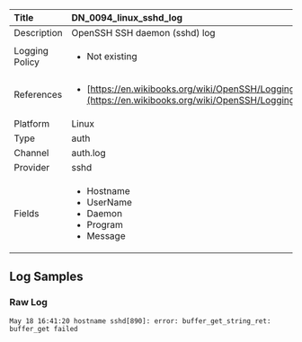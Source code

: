 | Title          | DN_0094_linux_sshd_log       |
|:---------------|:------------------|
| Description    | OpenSSH SSH daemon (sshd) log |
| Logging Policy | <ul><li> Not existing </li></ul> |
| References     | <ul><li>[https://en.wikibooks.org/wiki/OpenSSH/Logging_and_Troubleshooting](https://en.wikibooks.org/wiki/OpenSSH/Logging_and_Troubleshooting)</li></ul> |
| Platform       | Linux    |
| Type           | auth        |
| Channel        | auth.log     |
| Provider       | sshd    |
| Fields         | <ul><li>Hostname</li><li>UserName</li><li>Daemon</li><li>Program</li><li>Message</li></ul> |


## Log Samples

### Raw Log

```
May 18 16:41:20 hostname sshd[890]: error: buffer_get_string_ret: buffer_get failed

```




